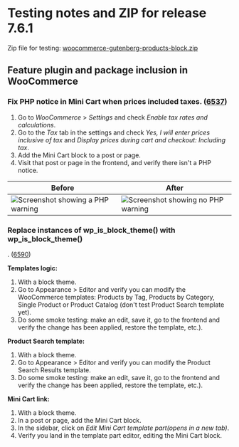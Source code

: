 # Testing notes and ZIP for release 7.6.1

Zip file for testing: [woocommerce-gutenberg-products-block.zip](https://github.com/woocommerce/woocommerce-blocks/files/8927877/woocommerce-gutenberg-products-block.zip)

## Feature plugin and package inclusion in WooCommerce

### Fix PHP notice in Mini Cart when prices included taxes. ([6537](https://github.com/woocommerce/woocommerce-blocks/pull/6537))

1. Go to _WooCommerce_ > _Settings_ and check _Enable tax rates and calculations_.
2. Go to the _Tax_ tab in the settings and check _Yes, I will enter prices inclusive of tax_ and _Display prices during cart and checkout: Including tax_.
3. Add the Mini Cart block to a post or page.
4. Visit that post or page in the frontend, and verify there isn't a PHP notice.

| Before                                                                                                                                    | After                                                                                                                                      |
| ----------------------------------------------------------------------------------------------------------------------------------------- | ------------------------------------------------------------------------------------------------------------------------------------------ |
| ![Screenshot showing a PHP warning](https://user-images.githubusercontent.com/3616980/172639823-1b671ac0-58ea-4f4b-9b00-aa481d4acd72.png) | ![Screenshot showing no PHP warning](https://user-images.githubusercontent.com/3616980/172639911-7a1416fe-f49d-4c58-90b7-7e07637b1777.png) |

### Replace instances of wp_is_block_theme() with wp_is_block_theme()
. ([6590](https://github.com/woocommerce/woocommerce-blocks/pull/6590))

**Templates logic:**

1. With a block theme.
2. Go to Appearance > Editor and verify you can modify the WooCommerce templates: Products by Tag, Products by Category, Single Product or Product Catalog (don't test Product Search template yet).
3. Do some smoke testing: make an edit, save it, go to the frontend and verify the change has been applied, restore the template, etc.).

**Product Search template:**

1. With a block theme.
2. Go to Appearance > Editor and verify you can modify the Product Search Results template.
3. Do some smoke testing: make an edit, save it, go to the frontend and verify the change has been applied, restore the template, etc.).

**Mini Cart link:**

1. With a block theme.
2. In a post or page, add the Mini Cart block.
3. In the sidebar, click on _Edit Mini Cart template part(opens in a new tab)_.
4. Verify you land in the template part editor, editing the Mini Cart block.
